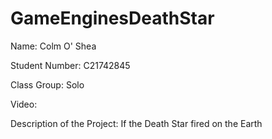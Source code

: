 # GameEnginesDeathStar

Name: Colm O' Shea

Student Number: C21742845

Class Group: Solo

Video:

Description of the Project:
If the Death Star fired on the Earth
